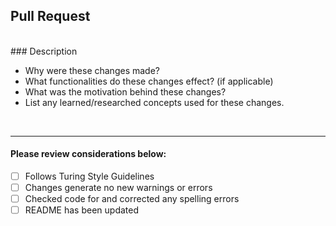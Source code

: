 ## Pull Request

<br>
### Description

* Why were these changes made?<br>
* What functionalities do these changes effect? (if applicable)<br>
* What was the motivation behind these changes?<br>
* List any learned/researched concepts used for these changes.<br>
<br>

***

#### Please review considerations below:

- [ ] Follows Turing Style Guidelines
- [ ] Changes generate no new warnings or errors
- [ ] Checked code for and corrected any spelling errors
- [ ] README has been updated
